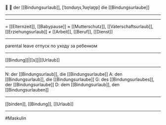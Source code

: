 👶 🔵 der [[Bindungsurlaub]], [ˈbɪndʊŋsˌʔʊɐ̯laʊ̯p]
die [[Bindungsurlaube]]

---

---

= [[Elternzeit]], [[Babypause]]
≈ [[Mutterschutz]], [[Vaterschaftsurlaub]], [[Erziehungsurlaub]]
≠ [[Arbeit]], [[Beruf]], [[Dienst]]

---

parental leave
отпуск по уходу за ребенком

---

[[Bindung]]|[[s]]|[[Urlaub]]

---

N: der [[Bindungsurlaub]], die [[Bindungsurlaube]]
A: den [[Bindungsurlaub]], die [[Bindungsurlaube]]
G: des [[Bindungsurlaubes]], der [[Bindungsurlaube]]
D: dem [[Bindungsurlaub]], den [[Bindungsurlauben]]

---

[[binden]], [[Bindung]], [[Urlaub]]

---

#Maskulin
